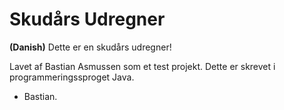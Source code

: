 # Skudårs Udregner

**(Danish)**
Dette er en skudårs udregner!

Lavet af Bastian Asmussen som et test projekt. Dette er skrevet i programmeringssproget Java.

- Bastian.
